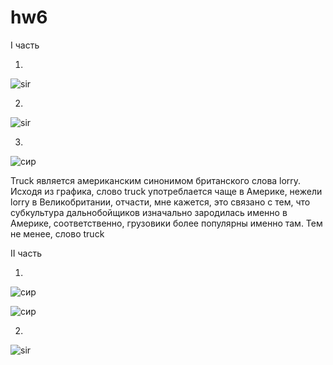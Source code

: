 # hw6

I часть

1.
![sir](https://sun1-7.userapi.com/c840625/v840625365/6cff0/IpgARK2hsZU.jpg)

2.
![sir](https://sun1-16.userapi.com/c834404/v834404790/1038cc/X8SLmAXKKd8.jpg)

3. 
![сир](https://pp.userapi.com/c841124/v841124050/83c0e/WgaWRW3h2hc.jpg) 

Truck является американским синонимом британского слова lorry. Исходя из графика, слово truck употреблается чаще в Америке, нежели lorry в Великобритании, отчасти, мне кажется, это связано с тем, что субкультура дальнобойщиков изначально зародилась именно в Америке, соответственно, грузовики более популярны именно там. Тем не менее, слово truck 


II часть

1. 
![сир](https://pp.userapi.com/c845417/v845417118/18ca6/Uz1-fYNJ_pE.jpg)

![сир](https://pp.userapi.com/c845417/v845417118/18caf/BoCbx3NNI1k.jpg)

2.
![sir](https://pp.userapi.com/c845417/v845417846/1ac2f/ry0pawqKxVQ.jpg)
